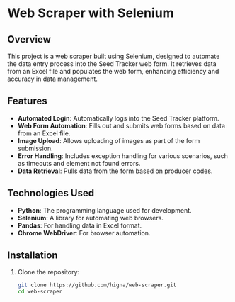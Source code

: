# Web Scraper with Selenium

## Overview

This project is a web scraper built using Selenium, designed to automate the data entry process into the Seed Tracker web form. It retrieves data from an Excel file and populates the web form, enhancing efficiency and accuracy in data management.

## Features

- **Automated Login**: Automatically logs into the Seed Tracker platform.
- **Web Form Automation**: Fills out and submits web forms based on data from an Excel file.
- **Image Upload**: Allows uploading of images as part of the form submission.
- **Error Handling**: Includes exception handling for various scenarios, such as timeouts and element not found errors.
- **Data Retrieval**: Pulls data from the form based on producer codes.

## Technologies Used

- **Python**: The programming language used for development.
- **Selenium**: A library for automating web browsers.
- **Pandas**: For handling data in Excel format.
- **Chrome WebDriver**: For browser automation.

## Installation

1. Clone the repository:

   ```bash
   git clone https://github.com/higna/web-scraper.git
   cd web-scraper
